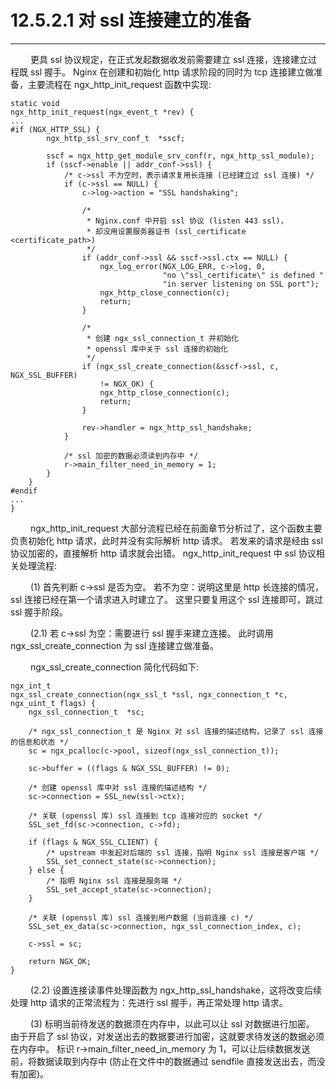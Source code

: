 # 12.5.2.1 对 ssl 连接建立的准备
***

&emsp;&emsp;
更具 ssl 协议规定，在正式发起数据收发前需要建立 ssl 连接，连接建立过程既 ssl 握手。
Nginx 在创建和初始化 http 请求阶段的同时为 tcp 连接建立做准备，主要流程在 ngx\_http\_init\_request 函数中实现:

    static void
    ngx_http_init_request(ngx_event_t *rev) {
    ...
    #if (NGX_HTTP_SSL) {
            ngx_http_ssl_srv_conf_t  *sscf;

            sscf = ngx_http_get_module_srv_conf(r, ngx_http_ssl_module);
            if (sscf->enable || addr_conf->ssl) {
                /* c->ssl 不为空时，表示请求复用长连接 (已经建立过 ssl 连接) */
                if (c->ssl == NULL) {
                    c->log->action = "SSL handshaking";

                    /*
                     * Nginx.conf 中开启 ssl 协议 (listen 443 ssl)，
                     * 却没用设置服务器证书 (ssl_certificate <certificate_path>)
                     */
                    if (addr_conf->ssl && sscf->ssl.ctx == NULL) {
                        ngx_log_error(NGX_LOG_ERR, c->log, 0,
                                      "no \"ssl_certificate\" is defined "
                                      "in server listening on SSL port");
                        ngx_http_close_connection(c);
                        return;
                    }

                    /*
                     * 创建 ngx_ssl_connection_t 并初始化
                     * openssl 库中关于 ssl 连接的初始化
                     */
                    if (ngx_ssl_create_connection(&sscf->ssl, c, NGX_SSL_BUFFER)
                        != NGX_OK) {
                        ngx_http_close_connection(c);
                        return;
                    }

                    rev->handler = ngx_http_ssl_handshake;
                }

                /* ssl 加密的数据必须读到内存中 */
                r->main_filter_need_in_memory = 1;
            }
        }
    #endif
    ...
    }

&emsp;&emsp;
ngx\_http\_init\_request 大部分流程已经在前面章节分析过了，这个函数主要负责初始化 http 请求，此时并没有实际解析 http 请求。
若发来的请求是经由 ssl 协议加密的，直接解析 http 请求就会出错。
ngx\_http\_init\_request 中 ssl 协议相关处理流程:

&emsp;&emsp;
(1) 首先判断 c->ssl 是否为空。
若不为空：说明这里是 http 长连接的情况，ssl 连接已经在第一个请求进入时建立了。
这里只要复用这个 ssl 连接即可，跳过 ssl 握手阶段。

&emsp;&emsp;
(2.1) 若 c->ssl 为空：需要进行 ssl 握手来建立连接。
此时调用 ngx\_ssl\_create\_connection 为 ssl 连接建立做准备。

&emsp;&emsp;
ngx\_ssl\_create\_connection 简化代码如下:

    ngx_int_t
    ngx_ssl_create_connection(ngx_ssl_t *ssl, ngx_connection_t *c, ngx_uint_t flags) {
        ngx_ssl_connection_t  *sc;

        /* ngx_ssl_connection_t 是 Nginx 对 ssl 连接的描述结构，记录了 ssl 连接的信息和状态 */
        sc = ngx_pcalloc(c->pool, sizeof(ngx_ssl_connection_t));

        sc->buffer = ((flags & NGX_SSL_BUFFER) != 0);

        /* 创建 openssl 库中对 ssl 连接的描述结构 */
        sc->connection = SSL_new(ssl->ctx);

        /* 关联 (openssl 库) ssl 连接到 tcp 连接对应的 socket */
        SSL_set_fd(sc->connection, c->fd);

        if (flags & NGX_SSL_CLIENT) {
            /* upstream 中发起对后端的 ssl 连接，指明 Nginx ssl 连接是客户端 */
            SSL_set_connect_state(sc->connection);
        } else {
            /* 指明 Nginx ssl 连接是服务端 */
            SSL_set_accept_state(sc->connection);
        }

        /* 关联 (openssl 库) ssl 连接到用户数据 (当前连接 c) */
        SSL_set_ex_data(sc->connection, ngx_ssl_connection_index, c);

        c->ssl = sc;

        return NGX_OK;
    }

&emsp;&emsp;
(2.2) 设置连接读事件处理函数为 ngx\_http\_ssl\_handshake，这将改变后续处理 http 请求的正常流程为：先进行 ssl 握手，再正常处理 http 请求。

&emsp;&emsp;
(3) 标明当前待发送的数据须在内存中，以此可以让 ssl 对数据进行加密。
由于开启了 ssl 协议，对发送出去的数据要进行加密，这就要求待发送的数据必须在内存中。
标识 r->main\_filter\_need\_in\_memory 为 1，可以让后续数据发送前，将数据读取到内存中 (防止在文件中的数据通过 sendfile 直接发送出去，而没有加密)。